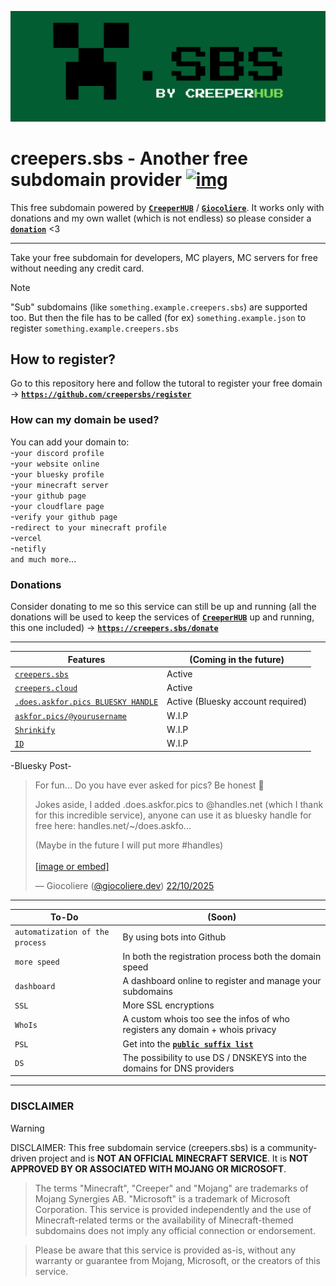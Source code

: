 
[![Banner](https://raw.githubusercontent.com/creepersbs/.github/refs/heads/main/profile/mini-banner.png)](https://creepers.sbs)
# creepers.sbs - Another free subdomain provider [![img](https://custom-icon-badges.demolab.com/badge/powered_by-CreeperHUB-white.svg?logo=creeperhub&logoColor=white)](https://creeperhub.net)
This free subdomain powered by [**`CreeperHUB`**](https://creeperhub.net) / [**`Giocoliere`**](https://giocoliere.dev). It works only with donations and my own wallet (which is not endless) so please consider a [**`donation`**](#donations) <3 

----------------------------------

Take your free subdomain for developers, MC players, MC servers for free without needing any credit card. 

> [!NOTE]
> "Sub" subdomains (like `something.example.creepers.sbs`) are supported too. But then the file has to be called (for ex) `something.example.json` to register `something.example.creepers.sbs`


## How to register?

Go to this repository here and follow the tutoral to register your free domain -> [**`https://github.com/creepersbs/register`**](https://github.com/creepersbs/register)

### How can my domain be used?

You can add your domain to: <br>
-`your discord profile` <br>
-`your website online` <br>
-`your bluesky profile` <br>
-`your minecraft server` <br>
-`your github page` <br>
-`your cloudflare page` <br>
-`verify your github page` <br>
-`redirect to your minecraft profile` <br>
-`vercel` <br>
-`netifly` <br>
`and much more`... 

### Donations

Consider donating to me so this service can still be up and running (all the donations will be used to keep the services of [**`CreeperHUB`**](https://creeperhub.net) up and running, this one included) -> [**`https://creepers.sbs/donate`**](https://creepers.sbs/donate)

------------------------------------
| Features | (Coming in the future) |
| ------------- | ------------- |
|  [`creepers.sbs`](https://creepers.sbs)  |  Active  |
|  [`creepers.cloud`](https://creepers.cloud)  |  Active  |
|  [`.does.askfor.pics BLUESKY HANDLE`](https://handles.net/~/does.askfor.pics/register)  |  Active (Bluesky account required)  |
|  [`askfor.pics/@yourusername`](https://askfor.pics)  |  W.I.P  |
|  [`Shrinkify`](https://shrinkify.club)  |  W.I.P  |
|  [`ID`](https://id.creeperhub.net)  |  W.I.P  |

-Bluesky Post- 
<blockquote class="bluesky-embed" data-bluesky-uri="at://did:plc:7gts4efmekrrfx5zbe7pbrcp/app.bsky.feed.post/3m3sh2drpqs2m" data-bluesky-cid="bafyreib5w7tpwb5mvvv2gwxz7fxnguss6mmfeoff46gddf2j5z5rh7zbou" data-bluesky-embed-color-mode="system"><p lang="en">For fun... 
Do you have ever asked for pics? Be honest 🤨 

Jokes aside, I added .does.askfor.pics to @handles.net (which I thank for this incredible service), anyone can use it as bluesky handle for free here: handles.net/~/does.askfo...

(Maybe in the future I will put more #handles)<br><br><a href="https://bsky.app/profile/did:plc:7gts4efmekrrfx5zbe7pbrcp/post/3m3sh2drpqs2m?ref_src=embed">[image or embed]</a></p>&mdash; Giocoliere (<a href="https://bsky.app/profile/did:plc:7gts4efmekrrfx5zbe7pbrcp?ref_src=embed">@giocoliere.dev</a>) <a href="https://bsky.app/profile/did:plc:7gts4efmekrrfx5zbe7pbrcp/post/3m3sh2drpqs2m?ref_src=embed">22/10/2025</a></blockquote>


------------------------------------
| To-Do | (Soon) |
| ------------- | ------------- |
|  `automatization of the process`  |  By using bots into Github  |
|  `more speed`  |  In both the registration process both the domain speed  |
|  `dashboard`  |  A dashboard online to register and manage your subdomains  |
|  `SSL`  |  More SSL encryptions  |
|  `WhoIs`  |  A custom whois too see the infos of who registers any domain + whois privacy  |
|  `PSL`  |  Get into the [**`public suffix list`**](https://publicsuffix.org/)  |
|  `DS`  |  The possibility to use DS / DNSKEYS into the domains for DNS providers |
---------------------------------------------------------------------------------------------
### DISCLAIMER
> [!WARNING]
> DISCLAIMER: This free subdomain service (creepers.sbs) is a community-driven project and is **NOT AN OFFICIAL MINECRAFT SERVICE**. It is **NOT APPROVED BY OR ASSOCIATED WITH MOJANG OR MICROSOFT**.

> The terms "Minecraft", "Creeper" and "Mojang" are trademarks of Mojang Synergies AB. "Microsoft" is a trademark of Microsoft Corporation. This service is provided independently and the use of Minecraft-related terms or the availability of Minecraft-themed subdomains does not imply any official connection or endorsement.

> Please be aware that this service is provided as-is, without any warranty or guarantee from Mojang, Microsoft, or the creators of this service.
